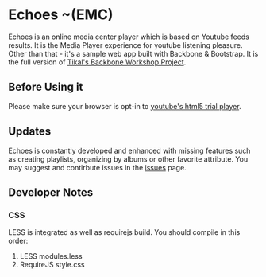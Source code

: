 # Echoes ~(EMC)
Echoes is an online media center player which is based on Youtube feeds results.
It is the Media Player experience for youtube listening pleasure.
Other than that - it's a sample web app built with Backbone & Bootstrap.
It is the full version of [Tikal's Backbone Workshop Project](http://tikalk.com).

## Before Using it
Please make sure your browser is opt-in to [youtube's html5 trial player](http://youtube.com/html5).

## Updates
Echoes is constantly developed and enhanced with missing features such as creating playlists, organizing by albums or other favorite attribute.
You may suggest and contirbute issues in the [issues](https://github.com/orizens/echoes/issues) page.

## Developer Notes
### CSS
LESS is integrated as well as requirejs build. 
You should compile in this order:
1. LESS modules.less
2. RequireJS style.css